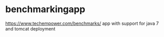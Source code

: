 # benchmarkingapp
https://www.techempower.com/benchmarks/ app with support for java 7 and tomcat deployment
